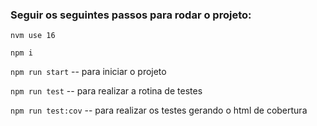 ### Seguir os seguintes passos para rodar o projeto:

`nvm use 16`

`npm i`

`npm run start` -- para iniciar o projeto

`npm run test` -- para realizar a rotina de testes

`npm run test:cov` -- para realizar os testes gerando o html de cobertura
